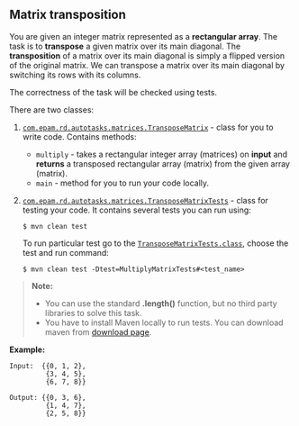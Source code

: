 ## Matrix transposition

You are given an integer matrix represented as a **rectangular array**. 
The task is to **transpose** a given matrix over its main diagonal. 
The **transposition** of a matrix over its main diagonal is simply a flipped version of the original matrix. 
We can transpose a matrix over its main diagonal by switching its rows with its columns.

The correctness of the task will be checked using tests.

There are two classes:

1) [`com.epam.rd.autotasks.matrices.TransposeMatrix`](src/main/java/com/epam/rd/autotasks/matrices/TransposeMatrix.java) - class for you to write code. Contains methods:
    - `multiply` - takes a rectangular integer array (matrices) on **input** and **returns** a transposed rectangular array (matrix) from the given array (matrix).
    - `main` - method for you to run your code locally.
    
2) [`com.epam.rd.autotasks.matrices.TransposeMatrixTests`](src/test/java/com/epam/rd/autotasks/matrices/TransposeMatrixTests.java) - class for testing your code. It contains several tests you can run using:
    ```console
    $ mvn clean test
    ```
    To run particular test go to the [`TransposeMatrixTests.class`](src/test/java/com/epam/rd/autotasks/matrices/TransposeMatrixTests.java), choose the test and run command:
    ```console
    $ mvn clean test -Dtest=MultiplyMatrixTests#<test_name>

> **Note:** 
>- You can use the standard  **.length()** function, but no third party libraries to solve this task.
>- You have to install Maven locally to run tests. You can download maven from [download page][maven-download].

**Example:**

    Input:  {{0, 1, 2}, 
             {3, 4, 5}, 
             {6, 7, 8}}

    Output: {{0, 3, 6}, 
             {1, 4, 7}, 
             {2, 5, 8}}
[maven-download]: https://maven.apache.org/download.cgi
